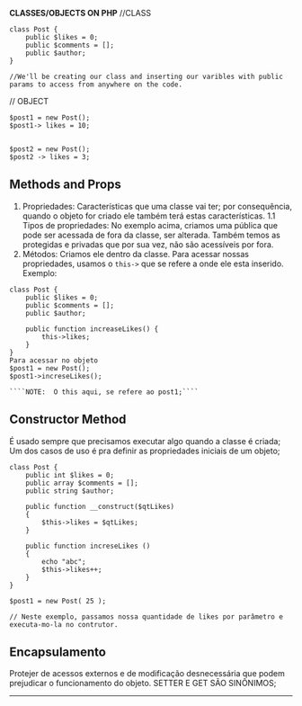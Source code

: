 **********CLASSES/OBJECTS ON PHP**********
//CLASS

````
class Post {
    public $likes = 0;
    public $comments = [];
    public $author;
}

//We'll be creating our class and inserting our varibles with public params to access from anywhere on the code.

````

// OBJECT

````
$post1 = new Post();
$post1-> likes = 10;


$post2 = new Post();
$post2 -> likes = 3;

````


## Methods and Props
1. Propriedades: Características que uma classe vai ter; por consequência, quando o objeto for criado ele também terá estas características.
1.1 Tipos de propriedades: No exemplo acima, criamos uma pública que pode ser acessada de fora da classe, ser alterada. Também temos as protegidas e privadas que por sua vez, não são acessíveis por fora.
2. Métodos: Criamos ele dentro da classe. Para acessar nossas propriedades, usamos o ````this->```` que se refere a onde ele esta inserido. Exemplo:

````
class Post {
    public $likes = 0;
    public $comments = [];
    public $author;

    public function increaseLikes() {
        this->likes;
    }
}
Para acessar no objeto
$post1 = new Post();
$post1->increseLikes();

````NOTE:  O this aqui, se refere ao post1;````

````

## Constructor Method
É usado sempre que precisamos executar algo quando a classe é criada; Um dos casos de uso é pra definir as propriedades iniciais de um objeto;

````
class Post {
    public int $likes = 0;
    public array $comments = [];
    public string $author;

    public function __construct($qtLikes)
    {
        $this->likes = $qtLikes;
    } 

    public function increseLikes () 
    {
        echo "abc";
        $this->likes++;
    }
}

$post1 = new Post( 25 );

// Neste exemplo, passamos nossa quantidade de likes por parâmetro e executa-mo-la no contrutor.
````

## Encapsulamento
Protejer de acessos externos e de modificação desnecessária que podem prejudicar o funcionamento do objeto. SETTER E GET SÃO SINÔNIMOS;



******************************************
